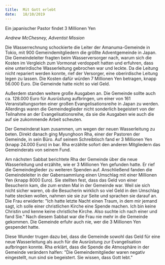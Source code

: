 ```yaml
---
title:  Mit Gott erlebt
date:   18/10/2019
---
```


Ein japanischer Pastor findet 3 Millionen Yen

_Andrew McChesney, Adventist Mission_

Die Wasserrechnung schockierte die Leiter der Amanuma-Gemeinde in Tokio, mit 900 Gemeindemitgliedern die größte Adventgemeinde in Japan. Die Gemeindeleiter fragten beim Wasserversorger nach, warum sich die Kosten im Vergleich zum Vormonat verdoppelt hatten und erfuhren, dass eine unterirdische Wasserleitung gebrochen war und leckte. Da die Leitung nicht repariert werden konnte, rief der Versorger, eine oberirdische Leitung legen zu lassen. Die Kosten dafür würden 7 Millionen Yen betragen, knapp 56.000 Euro. Die Gemeinde hatte nicht so viel Geld.

Außerdem standen weitere große Ausgaben an. Die Gemeinde sollte auch ca. 128.000 Euro für Ausrüstung aufbringen, um einer von 161 Veranstaltungsorten einer großen Evangelisationsreihe in Japan zu werden. Allerdings waren die Gemeindeglieder nicht sonderlich begeistert von der Teilnahme an der Evangelisationsreihe, da sie die Ausgaben wie auch die auf sie zukommende Arbeit scheuten.

Der Gemeinderat kam zusammen, um wegen der neuen Wasserleitung zu beten. Direkt danach ging Myunghoon Rha, einer der Pastoren der Gemeinde, in sein Büro. Auf seinem Schreibtisch fand er 3 Millionen Yen (knapp 24.000 Euro) in bar. Rha erzählte sofort den anderen Mitgliedern das Gemeinderats von seinem Fund.

Am nächsten Sabbat berichtete Rha der Gemeinde über die neue Wasserleitung und erzählte, wie er 3 Millionen Yen gefunden hatte. Er rief die Gemeindeglieder zu weiteren Spenden auf. Anschließend fanden die Gemeindeleiter in der Gabensammlung einen Umschlag mit einer Millionen Yen (knapp 8000 Euro). Sie stellten fest, dass das Geld von einer Besucherin kam, die zum ersten Mal in der Gemeinde war. Weil sie sich nicht sicher waren, ob die Besucherin wirklich so viel Geld in den Umschlag hatte stecken wollen, nahmen sie sie zur Seite und sprachen sie darauf an. Die Frau erwiderte: "Ich hatte letzte Nacht einen Traum, in dem mir jemand sagt, ich solle einer christlichen Kirche eine Spende machen. Ich bin keine Christin und kenne keine christliche Kirche. Also suchte ich nach einer und fand Sie." Nach diesem Sabbat war die Frau nie mehr in die Gemeinde gekommen. Die Gemeinde erfuhr auch nie, wer die 3 Millionen Yen gespendet hatte.

Diese Wunder trugen dazu bei, dass die Gemeinde sowohl das Geld für eine neue Wasserleitung als auch für die Ausrüstung zur Evangelisation aufbringen konnte. Rha erklärt, dass die Spende die Atmosphäre in der Gemeinde verändern halfen: "Die Gemeindemitglieder waren negativ eingestellt, nun sind sie begeistert. Sie wissen, dass Gott lebt."
